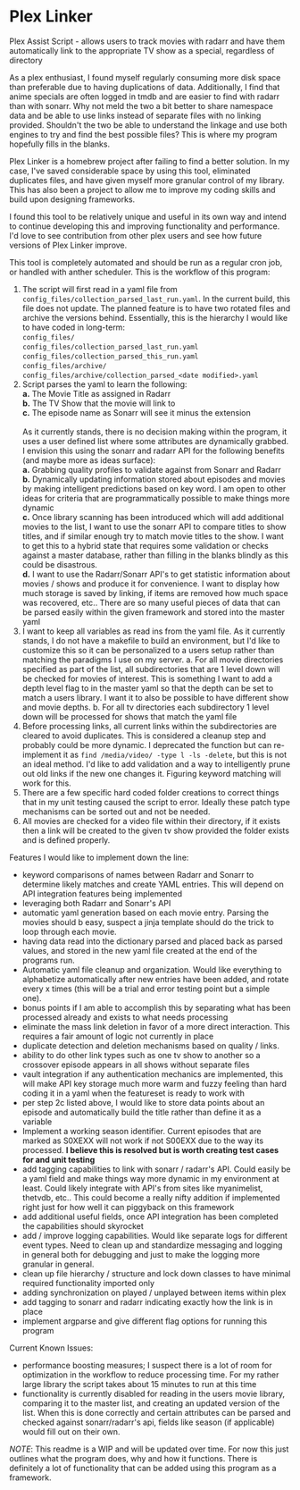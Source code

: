 # Plex Linker

Plex Assist Script - allows users to track movies with radarr and have them automatically link to the appropriate TV show as a special, regardless of directory

As a plex enthusiast, I found myself regularly consuming more disk space than preferable due to having duplications of data. Additionally, I find that anime specials are often logged in tmdb and are easier to find with radarr than with sonarr. Why not meld the two a bit better to share namespace data and be able to use links instead of separate files with no linking provided. Shouldn't the two be able to understand the linkage and use both engines to try and find the best possible files? This is where my program hopefully fills in the blanks.

Plex Linker is a homebrew project after failing to find a better solution. In my case, I've saved considerable space by using this tool, eliminated duplicates files, and have given myself more granular control of my library. This has also been a project to allow me to improve my coding skills and build upon designing frameworks.

I found this tool to be relatively unique and useful in its own way and intend to continue developing this and improving functionality and performance. I'd love to see contribution from other plex users and see how future versions of Plex Linker improve.

This tool is completely automated and should be run as a regular cron job, or handled with anther scheduler. This is the workflow of this program:

1. The script will first read in a yaml file from `config_files/collection_parsed_last_run.yaml`. In the current build, this file does not update. The planned feature is to have two rotated files and archive the versions behind. Essentially, this is the hierarchy I would like to have coded in long-term: \
  `config_files/` \
  `config_files/collection_parsed_last_run.yaml` \
  `config_files/collection_parsed_this_run.yaml` \
  `config_files/archive/` \
  `config_files/archive/collection_parsed_<date modified>.yaml`
2. Script parses the yaml to learn the following: \
  **a.** The Movie Title as assigned in Radarr \
  **b.** The TV Show that the movie will link to \
  **c.** The episode name as Sonarr will see it minus the extension \
  \
  As it currently stands, there is no decision making within the program, it uses a user defined list where some attributes are dynamically grabbed. I envision this using the sonarr and radarr API for the following benefits (and maybe more as ideas surface): \
  **a.** Grabbing quality profiles to validate against from Sonarr and Radarr \
  **b.** Dynamically updating information stored about episodes and movies by making intelligent predictions based on key word. I am open to other ideas for criteria that are programmatically possible to make things more dynamic \
  **c.** Once library scanning has been introduced which will add additional movies to the list, I want to use the sonarr API to compare titles to show titles, and if similar enough try to match movie titles to the show. I want to get this to a hybrid state that requires some validation or checks against a master database, rather than filling in the blanks blindly as this could be disastrous. \
  **d.** I want to use the Radarr/Sonarr API's to get statistic information about movies / shows and produce it for convenience. I want to display how much storage is saved by linking, if items are removed how much space was recovered, etc.. There are so many useful pieces of data that can be parsed easily within the given framework and stored into the master yaml 
3. I want to keep all variables as read ins from the yaml file. As it currently stands, I do not have a makefile to build an environment, but I'd like to customize this so it can be personalized to a users setup rather than matching the paradigms I use on my server.
  a. For all movie directories specified as part of the list, all subdirectories that are 1 level down will be checked for movies of interest. This is something I want to add a depth level flag to in the master yaml so that the depth can be set to match a users library. I want it to also be possible to have different show and movie depths.
  b. For all tv directories each subdirectory 1 level down will be processed for shows that match the yaml file
4. Before processing links, all current links within the subdirectories are cleared to avoid duplicates. This is considered a cleanup step and probably could be more dynamic. I deprecated the function but can re-implement it as `find /media/video/ -type l -ls -delete`, but this is not an ideal method. I'd like to add validation and a way to intelligently prune out old links if the new one changes it. Figuring keyword matching will work for this.
5. There are a few specific hard coded folder creations to correct things that in my unit testing caused the script to error. Ideally these patch type mechanisms can be sorted out and not be needed.
6. All movies are checked for a video file within their directory, if it exists then a link will be created to the given tv show provided the folder exists and is defined properly.

 Features I would like to implement down the line:
 - keyword comparisons of names between Radarr and Sonarr to determine likely matches and create YAML entries. This will depend on API integration features being implemented
 - leveraging both Radarr and Sonarr's API
 - automatic yaml generation based on each movie entry. Parsing the movies should b easy, suspect a jinja template should do the trick to loop through each movie.
 - having data read into the dictionary parsed and placed back as parsed values, and stored in the new yaml file created at the end of the programs run.
 - Automatic yaml file cleanup and organization. Would like everything to alphabetize automatically after new entries have been added, and rotate every x times (this will be a trial and error testing point but a simple one).
  - bonus points if I am able to accomplish this by separating what has been processed already and exists to what needs processing
 - eliminate the mass link deletion in favor of a more direct interaction. This requires a fair amount of logic not currently in place
 - duplicate detection and deletion mechanisms based on quality / links.
 - ability to do other link types such as one tv show to another so a crossover episode appears in all shows without separate files
 - vault integration if any authentication mechanics are implemented, this will make API key storage much more warm and fuzzy feeling than hard coding it in a yaml when the featureset is ready to work with
 - per step 2c listed above, I would like to store data points about an episode and automatically build the title rather than define it as a variable
 - Implement a working season identifier. Current episodes that are marked as S0XEXX will not work if not S00EXX due to the way its processed. **I believe this is resolved but is worth creating test cases for and unit testing**
 - add tagging capabilities to link with sonarr / radarr's API. Could easily be a yaml field and make things way more dynamic in my environment at least. Could likely integrate with API's from sites like myanimelist, thetvdb, etc.. This could become a really nifty addition if implemented right just for how well it can piggyback on this framework
 - add additional useful fields, once API integration has been completed the capabilities should skyrocket
 - add / improve logging capabilities. Would like separate logs for different event types. Need to clean up and standardize messaging and logging in general both for debugging and just to make the logging more granular in general.
 - clean up file hierarchy / structure and lock down classes to have minimal required functionality imported only
 - adding synchronization on played / unplayed between items within plex
 - add tagging to sonarr and radarr indicating exactly how the link is in place
 - implement argparse and give different flag options for running this program

Current Known Issues:
- performance boosting measures; I suspect there is a lot of room for optimization in the workflow to reduce processing time. For my rather large library the script takes about 15 minutes to run at this time
- functionality is currently disabled for reading in the users movie library, comparing it to the master list, and creating an updated version of the list. When this is done correctly and certain attributes can be parsed and checked against sonarr/radarr's api, fields like season (if applicable) would fill out on their own. 

*NOTE*: This readme is a WIP and will be updated over time. For now this just outlines what the program does, why and how it functions. There is definitely a lot of functionality that can be added using this program as a framework.
